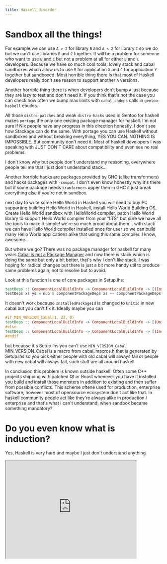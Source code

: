 ```yaml
---
title: Haskell disorder
---
```


Sandbox all the things!
=======================

For example we can use `A > 2` for library `B` and `A < 2` for library `C` so we do but we can't use libraries `B` and `C` together.
It will be a problem for someone who want to use `B` and `C` but not a problem at all for either `B` and `C` developers.
Because we have so much cool tools: lovely stack and cabal sandboxes which allow us to use `B` for application `X` and `C` for application `Y` together but sandboxed.
Most horrible thing there is that most of Haskell developers really don't see reason to support another `A` versions.

Another horrible thing there is when developers don't bump `A` just because they are lazy to test and don't need it.
If you think that's not the case you can check how often we bump max limits with `cabal_chdeps` calls in `gentoo-haskell` ebuilds.

All those `distro-patches` and weak `distro-hacks` used in Gentoo for haskell makes `portage` the only one existing package manager for haskell.
I'm not sure if Nix people have any progress in this direction honestly.
I don't see how Stackage can do the same. With portage you can use Haskell without sandboxes and without breaking everything, YES YOU CAN.
NOTHING IS IMPOSSIBLE. But community don't need it. Most of haskell developers I was speaking with JUST DON'T CARE about compatibility and even see no real problems.

I don't know why but people don't understand my reasoning, everywhere people tell me that I just don't understand stack...

Another horrible hacks are packages provided by GHC (alike transformers) and hacks packages with `-compat`.
I don't even know honestly why it's there but if some package needs `tranformers` upper then in GHC it just break everything else if you're not in sandbox.

next day to write some Hello World in Haskell you will need to buy PC supporting building Hello World in Haskell,
install Hello World Building OS, Create Hello World sandbox with HelloWorld compiler, patch Hello World library to support Hello World compiler from your "LTS"
but sure we have all the tools to make it simple! we're so much proud about them...
with stack we can have Hello World compiler installed once for user so we can build many Hello World applications alike that using this same compiler.
I know, awesome...

But where we go? There was no package manager for haskell for many years [Cabal is not a Package Manager](https://ivanmiljenovic.wordpress.com/2010/03/15/repeat-after-me-cabal-is-not-a-package-manager/)
and now there is stack which is doing the same but only a bit better, that's why I don't like stack. I was hoping for radical changes
but there is just a bit more handy util to produce same problems again, not to resolve but to avoid.

Look at this function is one of core packages in Setup.lhs:

``` haskell
testDeps :: ComponentLocalBuildInfo -> ComponentLocalBuildInfo -> [(InstalledPackageId, PackageId)]
testDeps xs ys = nub $ componentPackageDeps xs ++ componentPackageDeps ys
```

It doesn't work because `InstalledPackageId` is changed to `UnitId` in new cabal but you can't fix it.
Ideally maybe you can

``` haskell
#if MIN_VERSION_Cabal(1, 23, 0)
testDeps :: ComponentLocalBuildInfo -> ComponentLocalBuildInfo -> [(UnitId, PackageId)]
#else
testDeps :: ComponentLocalBuildInfo -> ComponentLocalBuildInfo -> [(InstalledPackageId, PackageId)]
#endif
```

but because it's Setup.lhs you can't use `MIN_VERSION_Cabal` MIN_VERSION_Cabal is a macro from cabal_macros.h that is generated by Setup.lhs
so you pick either people with old cabal will always fail or people with new cabal will always fail, such stuff are all around haskell

In conclusion this problem is known outside haskell. Often some C++ projects shipping with patched Qt or Boost whenever you have it installed
you build and install those monsters in addition to existing and then suffer from possible conflicts. This scheme oftene used for production,
enterprise software, however most of opensource ecosystem don't act like that. In haskell community people act like they're always alike in
production / enterprise and that's what I can't understand, when sandbox became something mandatory?

Do you even know what is induction?
===================================

Yes, Haskell is very hard and maybe I just don't understand anything

<iframe width="420" height="315"
src="http://www.youtube.com/embed/v93rM8-bU2g?autoplay=1">
</iframe>
